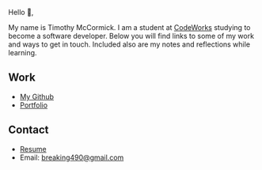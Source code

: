 Hello 👋, 

My name is Timothy McCormick. I am a student at [CodeWorks](https://boisecodeworks.com) studying to become a software developer. Below you will find links to some of my work and ways to get in touch. Included also are my notes and reflections while learning. 

## Work

  + [My Github](https://github.com/TimothyMcCormick)
  + [Portfolio](https://TimothyMcCormick.github.io/)

## Contact

  + [Resume](https://TimothyMcCormick.github.io/resume)
  + Email: breaking490@gmail.com
  
